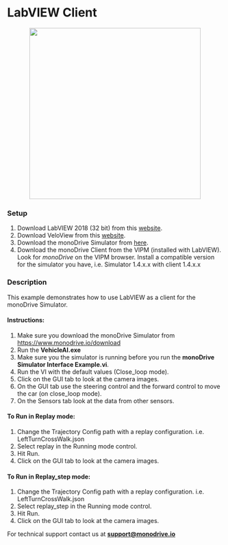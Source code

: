 # LabVIEW Client
<p align="center">
<img src="https://github.com/monoDriveIO/client/raw/master/WikiPhotos/LV_client/main.jpg" 
width="400"  />
</p>


### Setup
1. Download LabVIEW 2018 (32 bit) from this [website](http://www.ni.com/download/labview-development-system-2018/7406/en/).
2. Download VeloView from this [website](https://www.paraview.org/download/).
3. Download the monoDrive Simulator from [here](https://www.monodrive.io/download).
4. Download the monoDrive Client from the VIPM (installed with LabVIEW). Look for *monoDrive* on the VIPM browser. Install a compatible version for the simulator you have, i.e. Simulator 1.4.x.x with client 1.4.x.x



### Description 

This example demonstrates how to use LabVIEW as a client for the monoDrive Simulator.

#### Instructions:

1. Make sure you download the monoDrive Simulator from https://www.monodrive.io/download
2. Run the **VehicleAI.exe**
3. Make sure you the simulator is running before you run the **monoDrive Simulator Interface Example.vi**.
4. Run the VI with the default values (Close_loop mode).
5. Click on the GUI tab to look at the camera images.
6. On the GUI tab use the steering control and the forward control to move the car (on close_loop mode).
7. On the Sensors tab look at the data from other sensors.

#### To Run in Replay mode:

1. Change the Trajectory Config path with a replay configuration. i.e. LeftTurnCrossWalk.json 
2. Select replay in the Running mode control.
3. Hit Run.
4. Click on the GUI tab to look at the camera images.

#### To Run in Replay_step mode:
1. Change the Trajectory Config path with a replay configuration. i.e. LeftTurnCrossWalk.json
2. Select replay_step in the Running mode control.
3. Hit Run.
4. Click on the GUI tab to look at the camera images.

For technical support contact us at <b>support@monodrive.io</b>
